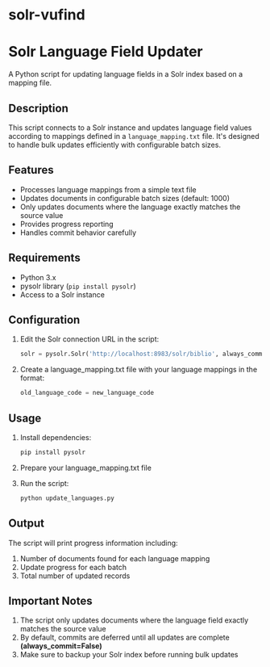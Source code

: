# solr-vufind
# Solr Language Field Updater

A Python script for updating language fields in a Solr index based on a mapping file.

## Description

This script connects to a Solr instance and updates language field values according to mappings defined in a `language_mapping.txt` file. It's designed to handle bulk updates efficiently with configurable batch sizes.

## Features

- Processes language mappings from a simple text file
- Updates documents in configurable batch sizes (default: 1000)
- Only updates documents where the language exactly matches the source value
- Provides progress reporting
- Handles commit behavior carefully

## Requirements

- Python 3.x
- pysolr library (`pip install pysolr`)
- Access to a Solr instance

## Configuration

1. Edit the Solr connection URL in the script:
   ```python
   solr = pysolr.Solr('http://localhost:8983/solr/biblio', always_commit=False)
2. Create a language_mapping.txt file with your language mappings in the format:
   ```python
   old_language_code = new_language_code


## Usage
1. Install dependencies:
   ```python
   pip install pysolr

2. Prepare your language_mapping.txt file

3. Run the script:
   ```python
   python update_languages.py

## Output
The script will print progress information including:
1. Number of documents found for each language mapping
2. Update progress for each batch
3. Total number of updated records

## Important Notes
1. The script only updates documents where the language field exactly matches the source value
2. By default, commits are deferred until all updates are complete **(always_commit=False)**
3. Make sure to backup your Solr index before running bulk updates
